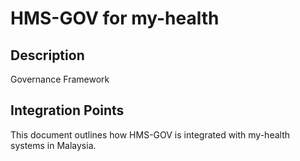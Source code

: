 # HMS-GOV for my-health

## Description

Governance Framework

## Integration Points

This document outlines how HMS-GOV is integrated with my-health systems in Malaysia.
